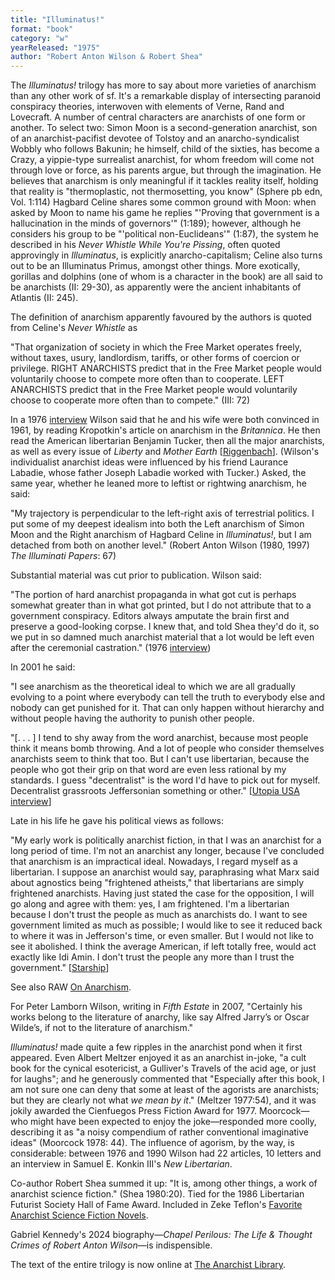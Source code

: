```yaml
---
title: "Illuminatus!"
format: "book"
category: "w"
yearReleased: "1975"
author: "Robert Anton Wilson & Robert Shea"
---
```


The _Illuminatus!_ trilogy has more to say about more varieties of anarchism than any other work of sf. It's a remarkable display of intersecting paranoid conspiracy theories, interwoven with elements of Verne, Rand and Lovecraft. A number of central characters are anarchists of one form or another. To select two: Simon Moon is a second-generation anarchist, son of an anarchist-pacifist devotee of Tolstoy and an anarcho-syndicalist Wobbly who follows Bakunin; he himself, child of the sixties, has become a Crazy, a yippie-type surrealist anarchist, for whom freedom will come not through love or force, as his parents argue, but through the imagination.  He believes that anarchism is only meaningful if it tackles reality itself,  holding that reality is "thermoplastic, not thermosetting, you know" (Sphere pb  edn, Vol. 1:114) Hagbard Celine shares some common ground with Moon: when asked  by Moon to name his game he replies "'Proving that government is a hallucination  in the minds of governors'" (1:189); however, although he considers his group to  be "'political non-Euclideans'" (1:87), the system he described in his _Never  Whistle While You're Pissing_, often quoted approvingly in _Illuminatus_,  is explicitly anarcho-capitalism; Celine also turns out to be an Illuminatus Primus,  amongst other things. More exotically, gorillas and dolphins (one of whom is a  character in the book) are all said to be anarchists (II: 29-30), as apparently were the ancient inhabitants of Atlantis  (II: 245).

The definition of anarchism  apparently favoured by the authors is quoted from Celine's _Never Whistle_ as

"That organization of society in which the Free  Market operates freely, without taxes, usury, landlordism, tariffs, or  other forms of coercion or privilege. RIGHT ANARCHISTS predict that in  the Free Market people would voluntarily choose to compete more often  than to cooperate. LEFT ANARCHISTS predict that in the Free Market  people would voluntarily choose to cooperate more often than to  compete." (III: 72)

In a 1976 <a href="http://clevelandokie.blogspot.com/2011/04/editors-note-this-interview-with-robert.html"> interview</a> Wilson said that he and his wife were both convinced in 1961, by  reading Kropotkin's article on anarchism in the _Britannica_. He then read  the American libertarian Benjamin Tucker, then all the major anarchists, as well as every issue of _Liberty_ and _Mother Earth_ [<a href="http://mises.org/daily/5523/Robert-Anton-Wilson">Riggenbach</a>].  (Wilson's individualist anarchist ideas were influenced by his friend  Laurance Labadie, whose father Joseph Labadie worked with Tucker.) Asked, the same year, whether he leaned more to leftist or rightwing  anarchism, he said:

"My trajectory is perpendicular to the left-right axis of  terrestrial politics. I put some of my deepest idealism into both the Left  anarchism of Simon Moon and the Right anarchism of Hagbard Celine in _Illuminatus!_, but I am detached from both on another level." (Robert  Anton Wilson (1980, 1997) _The Illuminati Papers_: 67)

Substantial material was cut prior to  publication. Wilson said:

"The portion of hard anarchist propaganda in what  got cut is perhaps somewhat greater than in what got printed, but I do  not attribute that to a government conspiracy. Editors always amputate  the brain first and preserve a good-looking corpse. I knew that, and  told Shea they'd do it, so we put in so damned much anarchist material  that a lot would be left even after the ceremonial castration." (1976 <a href="http://clevelandokie.blogspot.com/2011/04/editors-note-this-interview-with-robert.html"> interview</a>)

In 2001 he said:

"I see anarchism as the theoretical ideal to which we are  all gradually evolving to a point where everybody can tell the truth to  everybody else and nobody can get punished for it. That can only happen  without hierarchy and without people having the authority to punish other  people.

"[. . . ] I tend to shy away from the word anarchist,  because most people think it means bomb throwing. And a lot of people who  consider themselves anarchists seem to think that too. But I can't use  libertarian, because the people who got their grip on that word are even  less rational by my standards. I guess "decentralist" is the word I'd have  to pick out for myself. Decentralist grassroots Jeffersonian something or  other." [<a href="http://www.deepleafproductions.com/wilsonlibrary/texts/raw-inter-utopia.html">Utopia  USA interview</a>]

Late in his life he gave his political views as follows:

"My early work is politically anarchist fiction, in that I was  an anarchist for a long period of time. I'm not an anarchist any longer, because  I've concluded that anarchism is an impractical ideal. Nowadays, I regard myself  as a libertarian. I suppose an anarchist would say, paraphrasing what Marx said  about agnostics being "frightened atheists," that libertarians are simply  frightened anarchists. Having just stated the case for the opposition, I will go  along and agree with them: yes, I am frightened. I'm a libertarian because I  don't trust the people as much as anarchists do. I want to see government  limited as much as possible; I would like to see it reduced back to where it was  in Jefferson's time, or even smaller. But I would not like to see it abolished.  I think the average American, if left totally free, would act exactly like Idi  Amin. I don't trust the people any more than I trust the government." [<a href="http://www.rawilsonfans.com/articles/Starship.htm">Starship</a>]

See also RAW <a href="https://www.youtube.com/watch?v=Yc_0U3dYjOg">On Anarchism</a>.

For Peter Lamborn Wilson, writing in _Fifth Estate_ in 2007, "Certainly his works belong to the  literature of anarchy, like say Alfred Jarry’s or Oscar Wilde’s, if not  to the literature of anarchism."

_Illuminatus!_ made quite a few ripples in the anarchist pond when it first appeared. Even Albert Meltzer enjoyed it as an anarchist in-joke,  "a cult book for the cynical esotericist, a Gulliver's Travels of the acid age, or just for laughs";  and he generously commented that "Especially after this book, I am not sure one  can deny that some at least of the agorists are anarchists; but they are clearly  not what _we mean by it_." (Meltzer 1977:54), and it was jokily awarded the Cienfuegos Press Fiction Award for 1977. Moorcock—who might have been expected to enjoy the joke—responded more coolly, describing it as  "a noisy compendium of rather conventional imaginative ideas" (Moorcock 1978: 44). The influence of agorism, by the way, is considerable: between 1976 and 1990 Wilson had 22 articles, 10 letters and an interview in Samuel E. Konkin III's _New Libertarian_.

Co-author Robert Shea summed it up: "It is, among other things, a work of anarchist science fiction."  (Shea 1980:20). Tied for the 1986 Libertarian Futurist Society Hall of Fame Award.  Included in Zeke Teflon's <a href="http://seesharppress.wordpress.com/2013/10/24/anarchist-science-fiction-favorite-novels/"> Favorite Anarchist Science Fiction Novels</a>.

Gabriel Kennedy's 2024 biography—_Chapel Perilous: The Life & Thought Crimes of Robert Anton Wilson_—is indispensible.

The text of the entire trilogy is now online at <a href="https://theanarchistlibrary.org/library/robert-shea-and-robert-anton-wilson-the-illuminatus-trilogy">The Anarchist Library</a>.
 
